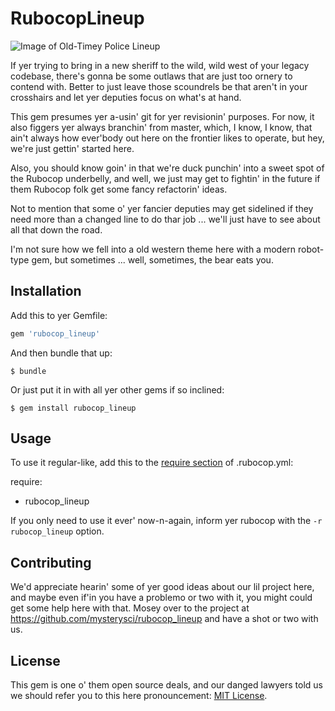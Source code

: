 # RubocopLineup

![Image of Old-Timey Police Lineup](https://commons.wikimedia.org/wiki/File:Oppstilling-2.jpg)

If yer trying to bring in a new sheriff to the wild, wild west of your legacy codebase,
there's gonna be some outlaws that are just too ornery to contend with. Better to just 
leave those scoundrels be that aren't in your crosshairs and let yer deputies focus on 
what's at hand. 

This gem presumes yer a-usin' git for yer revisionin' purposes. For now, it also figgers
yer always branchin' from master, which, I know, I know, that ain't always how ever'body
out here on the frontier likes to operate, but hey, we're just gettin' started here.

Also, you should know goin' in that we're duck punchin' into a sweet spot of the Rubocop
underbelly, and well, we just may get to fightin' in the future if them Rubocop folk
get some fancy refactorin' ideas.

Not to mention that some o' yer fancier deputies may get sidelined if they need more than
a changed line to do thar job ... we'll just have to see about all that down the road.  

I'm not sure how we fell into a old western theme here with a modern robot-type gem, but
sometimes ... well, sometimes, the bear eats you.    

## Installation

Add this to yer Gemfile:

```ruby
gem 'rubocop_lineup'
```

And then bundle that up:

    $ bundle

Or just put it in with all yer other gems if so inclined:

    $ gem install rubocop_lineup

## Usage

To use it regular-like, add this to the 
[require section](https://github.com/bbatsov/rubocop/blob/master/manual/extensions.md#loading-extensions) 
of .rubocop.yml:

   require:
   - rubocop_lineup

If you only need to use it ever' now-n-again, inform yer rubocop with the 
`-r rubocop_lineup` option.

## Contributing

We'd appreciate hearin' some of yer good ideas about our lil project here, and maybe
even if'in you have a problemo or two with it, you might could get some help here 
with that. Mosey over to the project at https://github.com/mysterysci/rubocop_lineup
and have a shot or two with us.

## License

This gem is one o' them open source deals, and our danged lawyers told us we should 
refer you to this here pronouncement: [MIT License](https://opensource.org/licenses/MIT).
